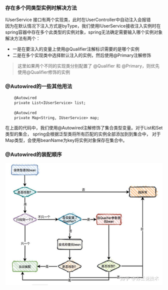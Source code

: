 ### 存在多个同类型实例时解决方法
IUserService 接口有两个实现类，此时在UserController中自动注入会报错    
因为在默认情况下注入方式是byType，我们使用IUserService接收注入实例时在spring容器中存在多个此类型的实例对象，spring无法确定需要输入哪个实例对象    
解决方法有两个：
 - 一是在要注入的变量上使用@Qualifier注解标识需要的是哪个实例
 - 二是在多个实现类中选择默认注入的实例，然后使用@Primary注解修饰
> 这里如果两个不同的实现类分别配置了 @Qualifier 和 @Primary，则优先使用@Qualifier修饰的实例

### @Autowired的一些其他用法
```
    @Autowired
    private List<IUserService> list;

    @Autowired
    private Map<String, IUserService> map;
```
在上面的代码中，我们使用@Autowired注解修饰了集合类型变量。对于List和Set类型的集合，
spring会根据泛型类将所有匹配的实例全部添加到到集合中，
对于Map类型，会使用beanName为key将实例对象保存在集合中。

### @Autowired的装配顺序
![img.png](img.png)


